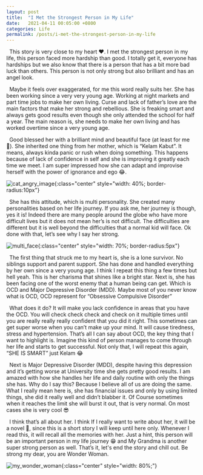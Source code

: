 ```yaml
---
layout: post
title:  "I Met the Strongest Person in My Life"
date:   2021-04-11 00:05:00 +0800
categories: Life
permalink: /posts/i-met-the-strongest-person-in-my-life
---
```


&nbsp; This story is very close to my heart :heart:. I met the strongest person in my life, this person faced more hardship than good. I totally get it, everyone has hardships but we also know that there is a person that has a bit more bad luck than others. This person is not only strong but also brilliant and has an angel look.

&nbsp; Maybe it feels over exaggerated, for me this word really suits her. She has been working since a very very young age. Working at night markets and part time jobs to make her own living. Curse and lack of father’s love are the main factors that make her strong and rebellious. She is freaking smart and always gets good results even though she only attended the school for half a year. The main reason is, she needs to make her own living and has worked overtime since a very young age.

&nbsp; Good blessed her with a brilliant mind and beautiful face (at least for me :grimacing:). She inherited one thing from her mother, which is “Kelam Kabut”. It means, always kinda panic or rush when doing something. This happens because of lack of confidence in self and she is improving it greatly each time we meet. I am super impressed how she can adapt and improvise herself with the power of ignorance and ego :joy:.

![cat_angry_image](https://i.imgur.com/8mez0je.png){:class="center" style="width: 40%; border-radius:10px"}

&nbsp; She has this attitude, which is multi personality. She created many personalities based on her life journey. If you ask me, her journey is though, yes it is! Indeed there are many people around the globe who have more difficult lives but it does not mean her’s is not difficult. The difficulties are different but it is well beyond the difficulties that a normal kid will face. Ok done with that, let’s see why I say her strong.

![multi_face](https://i.imgur.com/l0MHoGV.png){:class="center" style="width: 70%; border-radius:5px"}

&nbsp; The first thing that struck me to my heart is, she is a lone survivor. No siblings support and parent support. She has done and handled everything by her own since a very young age. I think I repeat this thing a few times but hell yeah. This is her charisma that shines like a bright star. Next is, she has been facing one of the worst enemy that a human being can get. Which is OCD and Major Depressive Disorder (MDD). Maybe most of you never know what is OCD, OCD represent for “Obsessive Compulsive Disorder”

&nbsp; What does it do? It will make you lack confidence in areas that you have the OCD. You will check check check and check on it multiple times until you are really really really confident that you did it right. This sometimes can get super worse when you can’t make up your mind. It will cause tiredness, stress and hypertension. That’s all I can say about OCD, the key thing that I want to highlight is. Imagine this kind of person manages to come through her life and starts to get successful. Not only that, I will repeat this again, “SHE IS SMART” just Kelam :joy:

&nbsp; Next is Major Depressive Disorder (MDD), despite having this depression and it’s getting worse at University time she gets pretty good results. I am amazed with how she handles her life and daily routine with only the things she has. Why do I say this? Because I believe all of us are doing the same. What I really mean here is, she has financial issues and only by using limited things, she did it really well and didn’t blabber it. Of Course sometimes when it reaches the limit she will burst it out, that is very normal. On most cases she is very cool :sunglasses:

&nbsp; I think that’s all about her. I think If I really want to write about her, it will be a novel :rofl:, since this is a short story I will keep until here only. Whenever I read this, it will recall all the memories with her. Just a hint, this person will be an important person in my life journey :grin: and My Grandma is another super strong person as well. That’s it, let's end the story and chill out. Be strong my dear, you are Wonder Woman.

![my_wonder_woman](https://i.imgur.com/OKvofT9.png){:class="center" style="width: 80%;"}

